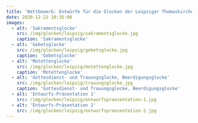 ```yaml
---
title: 'Wettbewerb: Entwürfe für die Glocken der Leipziger Thomaskirche'
date: 2020-12-22 10:35:00
images:
  - alt: 'Sakramentsglocke'
    src: /img/glocken/leipzig/sakramentsglocke.jpg
    caption: 'Sakramentsglocke'
  - alt: 'Gebetsglocke'
    src: /img/glocken/leipzig/gebetsglocke.jpg
    caption: 'Gebetsglocke'
  - alt: 'Motettenglocke'
    src: /img/glocken/leipzig/motettenglocke.jpg
    caption: 'Motettenglocke'
  - alt: 'Gottesdienst- und Trauungsglocke, Beerdigungsglocke'
    src: /img/glocken/leipzig/trauungsglocke.jpg
    caption: 'Gottesdienst- und Trauungsglocke, Beerdigungsglocke'
  - alt: 'Entwurfs-Präsentation 1'
    src: /img/glocken/leipzig/entwurfspraesentation-1.jpg
  - alt: 'Entwurfs-Präsentation 2'
    src: /img/glocken/leipzig/entwurfspraesentation-2.jpg
---
```

